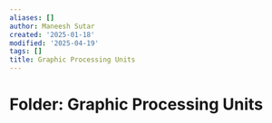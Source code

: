 ```yaml
---
aliases: []
author: Maneesh Sutar
created: '2025-01-18'
modified: '2025-04-19'
tags: []
title: Graphic Processing Units
---
```


# Folder: Graphic Processing Units
